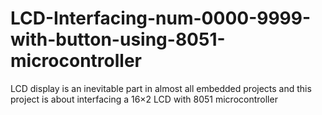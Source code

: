 # LCD-Interfacing-num-0000-9999-with-button-using-8051-microcontroller
LCD display is an inevitable part in almost all embedded projects and this project is about interfacing a 16×2 LCD with 8051 microcontroller
